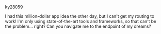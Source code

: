 ky28059

I had this million-dollar app idea the other day, but I can't get my routing to work! I'm only using state-of-the-art tools and frameworks, so that can't be the problem... right? Can you navigate me to the endpoint of my dreams?

